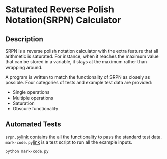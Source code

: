 # Saturated Reverse Polish Notation(SRPN) Calculator

## Description
SRPN is a reverse polish notation calculator with the extra feature that all arithmetic is saturated. For instance, when it reaches the maximum value that can be stored in a variable, it stays at the maximum rather than wrapping around.

A program is written to match the functionality of SRPN as closely as possible. Four categories of tests and example test data are provided:
* Single operations
* Multiple operations
* Saturation
* Obscure functionality

## Automated Tests
``` srpn.py ```[link](https://github.com/fir3buster/SRPN/blob/main/SRPN/srpn.py) contains the all the functionality to pass the standard test data.
``` mark-code.py```[link](https://github.com/fir3buster/SRPN/blob/main/mark-code.py) is a test script to run all the example inputs.


```
python mark-code.py
```
